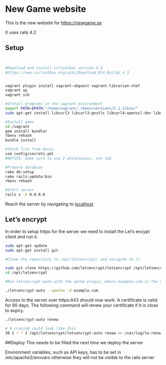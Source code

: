 New Game website
======
This is the new website for https://newgame.se

It uses rails 4.2

## Setup
```bash


#Download and install virtualbox version 4.3
#https://www.virtualbox.org/wiki/Download_Old_Builds_4_3


vagrant plugin install vagrant-vbguest vagrant-librarian-chef
vagrant up
vagrant ssh

#Install programs in the vagrant environment
export PATH=$PATH:"/home/vagrant/.rbenv/versions/2.1.2/bin/"
sudo apt-get install libcurl3 libcurl3-gnutls libcurl4-openssl-dev libmysqlclient-dev mysql-server redis-server

#Install gems
cd /vagrant
gem install bundler
rbenv rehash
bundle install

#fetch file from Kevin
vim config/secrets.yml
#NOTICE: make sure to use 2 whitespaces, not tab.

#Prepare database
rake db:setup
rake rails:update:bin
rbenv rehash

#Start server
rails s -b 0.0.0.0

```
Reach the server by navigating to [localhost](http://localhost:3000)

## Let’s encrypt
In order to setup https for the server we need to install the Let’s encypt client and run it.
````bash
sudo apt-get update
sudo apt-get install git

#Clone the repository to /opt/letsencrypt/ and navigate to it

sudo git clone https://github.com/letsencrypt/letsencrypt /opt/letsencrypt
cd /opt/letsencrypt

#Run letsencrypt-auto with the apche plugin, where example.com is the domain you want your certificate to be valid for (you can #specify multiple domains here, by adding another -d)

./letsencrypt-auto --apache -d example.com
````
Access to the server over https:443 should now work.
A certificate is valid for 90 days. The following command will renew your certificate if it is close to expiry.
````bash
./letsencrypt-auto renew

# A cronjob could look like this
30 2 * * 1 /opt/letsencrypt/letsencrypt-auto renew >> /var/log/le-renew.log
````

##Deploy 
This needs to be filled the next time we deploy the server

Environment variables, such as API keys, has to be set in /etc/apache2/envvars otherwise they will not be visible 
to the rails server
